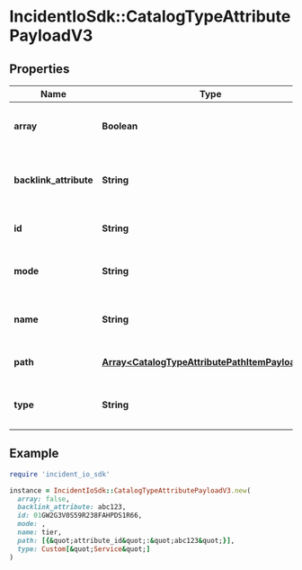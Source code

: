 # IncidentIoSdk::CatalogTypeAttributePayloadV3

## Properties

| Name | Type | Description | Notes |
| ---- | ---- | ----------- | ----- |
| **array** | **Boolean** | Whether this attribute is an array |  |
| **backlink_attribute** | **String** | The attribute to use (if this is a backlink) | [optional] |
| **id** | **String** | The ID of this attribute | [optional] |
| **mode** | **String** | Controls how this attribute is modified | [optional] |
| **name** | **String** | Unique name of this attribute |  |
| **path** | [**Array&lt;CatalogTypeAttributePathItemPayloadV3&gt;**](CatalogTypeAttributePathItemPayloadV3.md) | The path to use (if this is an path) | [optional] |
| **type** | **String** | Catalog type name for this attribute |  |

## Example

```ruby
require 'incident_io_sdk'

instance = IncidentIoSdk::CatalogTypeAttributePayloadV3.new(
  array: false,
  backlink_attribute: abc123,
  id: 01GW2G3V0S59R238FAHPDS1R66,
  mode: ,
  name: tier,
  path: [{&quot;attribute_id&quot;:&quot;abc123&quot;}],
  type: Custom[&quot;Service&quot;]
)
```

